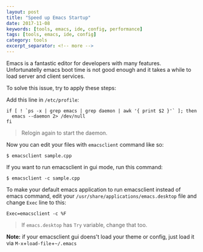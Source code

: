 ```yaml
---
layout: post
title: "Speed up Emacs Startup"
date: 2017-11-08
keywords: [tools, emacs, ide, config, performance]
tags: [tools, emacs, ide, config]
category: tools
excerpt_separator: <!-- more -->
---
```

Emacs is a fantastic editor for developers with many features.
Unfortunatelly emacs boot time is not good enough and it takes a while to load server and client services.
<!-- more -->

To solve this issue, try to apply these steps:

Add this line in `/etc/profile`:
```
if [ ! `ps -x | grep emacs | grep daemon | awk '{ print $2 }'` ]; then
  emacs --daemon 2> /dev/null
fi
```
> Relogin again to start the daemon.

Now you can edit your files with `emacsclient` command like so:
```
$ emacsclient sample.cpp
```

If you want to run emacsclient in gui mode, run this command:
```
$ emacsclient -c sample.cpp
```

To make your default emacs application to run emacsclient instead of emacs command,
edit your `/usr/share/applications/emacs.desktop` file and change `Exec` line to this:
```
Exec=emacsclient -c %F
```
> If `emacs.desktop` has `Try` variable, change that too.

**Note:** if your emacsclient gui doens't load your theme or config, just load it via `M-x`+`load-file`+`~/.emacs`